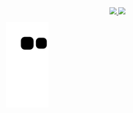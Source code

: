 <div align="center">
  <a href="https://github.com/Jean07Campelo">
  <img height="180em" src="https://github-readme-stats.vercel.app/api?username=Jean07Campelo&show_icons=true&theme=tokyonight&include_all_commits=true&count_private=true"/>
  <img height="180em" src="https://github-readme-stats.vercel.app/api/top-langs/?username=Jean07Campelo&layout=compact&langs_count=7&theme=tokyonight"/>

</div>






  ![snake gif](https://github.com/Jean07Campelo/jean07campelo/blob/output/github-contribution-grid-snake.svg)


